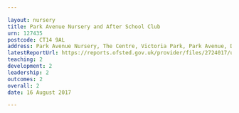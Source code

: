 ```yaml
---

layout: nursery
title: Park Avenue Nursery and After School Club
urn: 127435
postcode: CT14 9AL
address: Park Avenue Nursery, The Centre, Victoria Park, Park Avenue, DEAL, Kent, CT14 9AL
latestReportUrl: https://reports.ofsted.gov.uk/provider/files/2724017/urn/127435.pdf
teaching: 2
development: 2
leadership: 2
outcomes: 2
overall: 2
date: 16 August 2017

---
```

